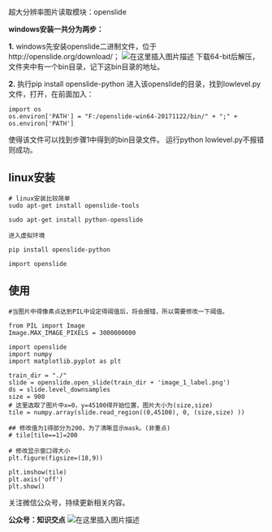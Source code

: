超大分辨率图片读取模块：openslide

**windows安装一共分为两步：**

**1.** windows先安装openslide二进制文件，位于http://openslide.org/download/；
![在这里插入图片描述](https://img-blog.csdnimg.cn/20190620102600621.png)
下载64-bit后解压，文件夹中有一个bin目录，记下这bin目录的地址。

**2.** 执行pip install openslide-python
进入该openslide的目录，找到lowlevel.py文件，打开，在前面加入：

```
import os
os.environ['PATH'] = "F:/openslide-win64-20171122/bin/" + ";" + os.environ['PATH']
```

使得该文件可以找到步骤1中得到的bin目录文件。
运行python lowlevel.py不报错则成功。



## linux安装

```
# linux安装比较简单
sudo apt-get install openslide-tools

sudo apt-get install python-openslide

进入虚拟环境

pip install openslide-python

import openslide
```



## 使用

```
#当图片中得像素点达到PIL中设定得阈值后，将会报错，所以需要修改一下阈值。

from PIL import Image
Image.MAX_IMAGE_PIXELS = 3000000000
```

```
import openslide
import numpy
import matplotlib.pyplot as plt

train_dir = "./"
slide = openslide.open_slide(train_dir + 'image_1_label.png')
ds = slide.level_downsamples
size = 900
# 这里选取了图片中x=0，y=45100得开始位置，图片大小为(size,size)
tile = numpy.array(slide.read_region((0,45100), 0, (size,size) ))

## 修改值为1得部分为200，为了清晰显示mask。(非重点)
# tile[tile==1]=200

# 修改显示窗口得大小
plt.figure(figsize=(18,9))

plt.imshow(tile)
plt.axis('off')
plt.show()
```

关注微信公众号，持续更新相关内容。

**公众号：知识交点**
![在这里插入图片描述](https://img-blog.csdnimg.cn/20190621124554523.png)
